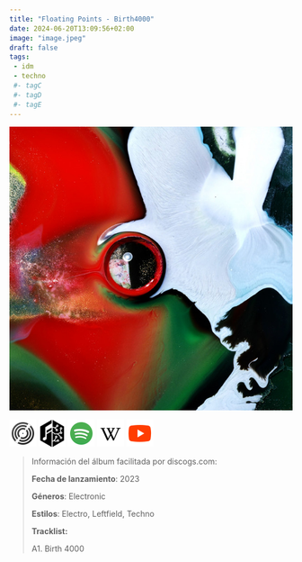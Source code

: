 ```yaml
---
title: "Floating Points - Birth4000"
date: 2024-06-20T13:09:56+02:00
image: "image.jpeg"
draft: false
tags:
 - idm
 - techno
 #- tagC
 #- tagD
 #- tagE
---
```

![cover](image.jpeg (Floating-Points - Birth4000))
 
[![discogs](../links/svg/discogs.png (discogs))](https://www.discogs.com/master/3295228)
[![musicbrainz](../links/svg/musicbrainz.png (musicbrainz))](https://musicbrainz.org/release/0879a6e0-d800-47c8-808e-dee78d9a8206)
[![spotify](../links/svg/spotify.png (putify))](https://open.spotify.com/album/5jWraquGLoS4pFefyUytmx)
[![wikipedia](../links/svg/wikipedia.png (wikipedia))](None)
[![youtube](../links/svg/youtube.png (youtube))](https://www.youtube.com/playlist?list=PLTkgEsgaUwbL3DoADvESDMKTztzSXbfuu)
 
<!-- [![bandcamp](../links/svg/bandcamp.png (bandcamp))]() -->
<!-- [![lastfm](../links/svg/lastfm.png (lastfm))]() -->
 
> Información del álbum facilitada por discogs.com:
> 
> **Fecha de lanzamiento**: 2023
> 
> **Géneros**: Electronic
> 
> **Estilos**: Electro, Leftfield, Techno
> 
> **Tracklist:**
> 
>   A1. Birth 4000    
> 
